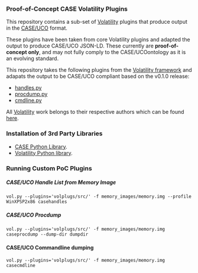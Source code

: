 ### Proof-of-Concept CASE Volatility Plugins
This repository contains a sub-set of [Volatility](https://github.com/volatilityfoundation/volatility/)
plugins that produce output in the [CASE/UCO](https://github.com/ucoproject/) format.

These plugins have been taken from core Volatility plugins and adapted
the output to produce CASE/UCO JSON-LD. These currently are **proof-of-concept
only**, and may not fully comply to the CASE/UCOontology as it is an evolving standard.

This repository takes the following plugins from the [Volatility framework](https://github.com/volatilityfoundation/volatility/)
and adapats the output to be CASE/UCO compliant based on the v0.1.0 release:

* [handles.py](https://github.com/volatilityfoundation/volatility/blob/master/volatility/plugins/handles.py)
* [procdump.py](https://github.com/volatilityfoundation/volatility/blob/master/volatility/plugins/procdump.py)
* [cmdline.py](https://github.com/volatilityfoundation/volatility/blob/master/volatility/plugins/cmdline.py)


All [Volatility](https://github.com/volatilityfoundation/volatility/) work belongs to their respective authors which can be found [here](https://github.com/volatilityfoundation/volatility/blob/master/AUTHORS.txt).


### Installation  of 3rd Party Libraries
* [CASE Python Library](https://github.com/ucoProject/CASE-Python-API).
* [Volatility Python library](https://github.com/volatilityfoundation/volatility/wiki/Installation).


### Running Custom PoC Plugins


##### CASE/UCO Handle List from Memory Image
```
vol.py --plugins='volplugs/src/' -f memory_images/memory.img --profile WinXPSP2x86 casehandles
```

##### CASE/UCO Procdump
```
vol.py --plugins='volplugs/src/' -f memory_images/memory.img caseprocdump --dump-dir dumpdir
```

#### CASE/UCO Commandline dumping
```
vol.py --plugins='volplugs/src/' -f memory_images/memory.img casecmdline
```
